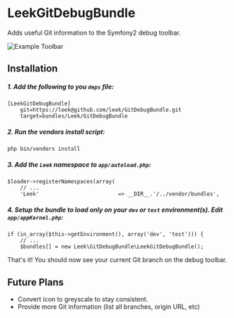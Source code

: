 # LeekGitDebugBundle

Adds useful Git information to the Symfony2 debug toolbar.

![Example Toolbar](http://i.imgur.com/gO4OH.png)

## Installation

##### 1. Add the following to you `deps` file:

    [LeekGitDebugBundle]
        git=https://leek@github.com/leek/GitDebugBundle.git
        target=bundles/Leek/GitDebugBundle
    
##### 2. Run the vendors install script:

    php bin/vendors install
    
##### 3. Add the `Leek` namespace to `app/autoload.php`:

    $loader->registerNamespaces(array(
        // ...
        'Leek'                         => __DIR__.'/../vendor/bundles',
        
##### 4. Setup the bundle to load only on your `dev` or `test` environment(s). Edit `app/appKernel.php`:
   
    if (in_array($this->getEnvironment(), array('dev', 'test'))) {
        // ...
        $bundles[] = new Leek\GitDebugBundle\LeekGitDebugBundle();
        
That's it! You should now see your current Git branch on the debug toolbar.

## Future Plans

 * Convert icon to greyscale to stay consistent.
 * Provide more Git information (list all branches, origin URL, etc)